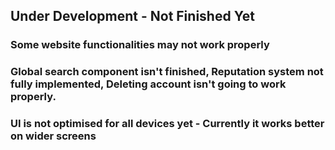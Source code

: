 ## Under Development - Not Finished Yet

### Some website functionalities may not work properly 
### Global search component isn't finished, Reputation system not fully implemented, Deleting account isn't going to work properly.


### UI is not optimised for all devices yet - Currently it works better on wider screens

